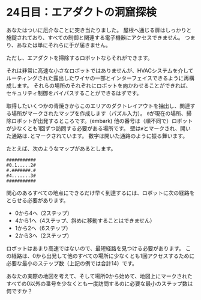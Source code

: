 # 24日目：エアダクトの洞窟探検 #

あなたはついに厄介なことに突き当たりました。
屋根へ通じる扉はしっかりと施錠されており、すべての制御と関連する電子機器にアクセスできません。
つまり、あなたは単にそれらに手が届きません。

ただし、エアダクトを掃除するロボットならそれができます。

それは非常に高速な小さなロボットではありませんが、HVACシステムを介してルーティングされた露出したワイヤの一部とインターフェイスできるように再構成します。
それらの場所のそれぞれにロボットを向かわせることができれば、セキュリティ制御をバイパスすることができるはずです。

取得したいくつかの青焼きからこのエリアのダクトレイアウトを抽出し、関連する場所がマークされたマップを作成します（パズル入力）。
`0`が現在の場所、掃除ロボットが出発するところです。(embark)
他の番号は（順不同で）ロボットが少なくとも1回ずつ訪問する必要がある場所です。
壁は`#`とマークされ、開いた通路は`.`とマークされています。
数字は開いた通路のように振る舞います。

たとえば、次のようなマップがあるとします。

```
###########
#0.1.....2#
#.#######.#
#4.......3#
###########
```

関心のあるすべての地点にできるだけ早く到達するには、ロボットに次の経路をとらせる必要があります。

- 0から4へ（2ステップ）
- 4から1へ（4ステップ、斜めに移動することはできません）
- 1から2へ（6ステップ）
- 2から3へ（2ステップ）

ロボットはあまり高速ではないので、最短経路を見つける必要があります。
この経路は、0から出発して他のすべての場所に少なくとも1回アクセスするために必要な最小のステップ数（上記の例では合計14）です。

あなたの実際の地図を考えて、そして場所0から始めて、地図上にマークされたすべての0以外の番号を少なくとも一度訪問するのに必要な最小のステップ数は何ですか？
